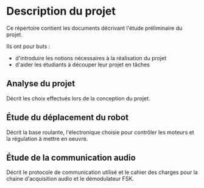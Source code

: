 # Description du projet

Ce répertoire contient les documents décrivant l'étude préliminaire du projet.

Ils ont pour buts :

* d'introduire les notions nécessaires à  la réalisation du projet
* d'aider les étudiants à découper leur projet en tâches

## Analyse du projet

Décrit les choix effectués lors de la conception du projet.

## Étude du déplacement du robot

Décrit la base roulante, l'électronique choisie pour contrôler les moteurs et la régulation à mettre en oeuvre.

## Étude de la communication audio

Décrit le protocole de communication utilisé et le cahier des charges pour la chaine d'acquisition audio et le démodulateur FSK.
